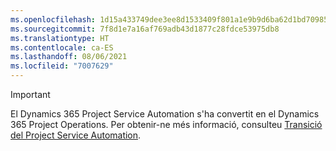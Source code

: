 ```yaml
---
ms.openlocfilehash: 1d15a433749dee3ee8d1533409f801a1e9b9d6ba62d1bd70985e3997f1547db0
ms.sourcegitcommit: 7f8d1e7a16af769adb43d1877c28fdce53975db8
ms.translationtype: HT
ms.contentlocale: ca-ES
ms.lasthandoff: 08/06/2021
ms.locfileid: "7007629"
---
```

> [!IMPORTANT]
> El Dynamics 365 Project Service Automation s'ha convertit en el Dynamics 365 Project Operations. Per obtenir-ne més informació, consulteu [Transició del Project Service Automation](https://dynamics.microsoft.com/en-us/project-service-automation/overview/).
